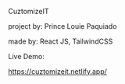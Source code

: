 CuztomizeIT


project by: Prince Louie Paquiado


made by: React JS, TailwindCSS


Live Demo:


https://cuztomizeit.netlify.app/
